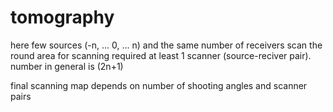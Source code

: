 # tomography

here few sources (-n, ... 0, ... n) and the same number of receivers scan the round area
for scanning required at least 1 scanner (source-reciver pair). number in general is (2n+1)

final scanning map depends on number of shooting angles and scanner pairs
